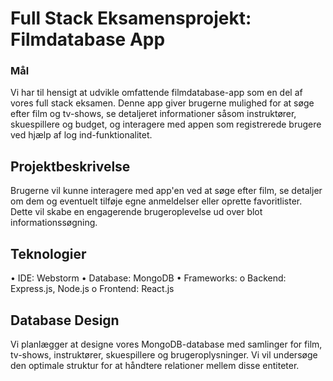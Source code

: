 # Full Stack Eksamensprojekt: Filmdatabase App
### Mål
Vi har til hensigt at udvikle omfattende filmdatabase-app som en del af vores full stack eksamen. Denne app giver brugerne mulighed for at søge efter film og tv-shows, se detaljeret informationer såsom instruktører, skuespillere og budget, og interagere med appen som registrerede brugere ved hjælp af log ind-funktionalitet.
## Projektbeskrivelse
Brugerne vil kunne interagere med app'en ved at søge efter film, se detaljer om dem og eventuelt tilføje egne anmeldelser eller oprette favoritlister. Dette vil skabe en engagerende brugeroplevelse ud over blot informationssøgning.
## Teknologier
•	IDE: Webstorm
•	Database: MongoDB
•	Frameworks:
o	Backend: Express.js, Node.js
o	Frontend: React.js

## Database Design
Vi planlægger at designe vores MongoDB-database med samlinger for film, tv-shows, instruktører, skuespillere og brugeroplysninger. Vi vil undersøge den optimale struktur for at håndtere relationer mellem disse entiteter.
